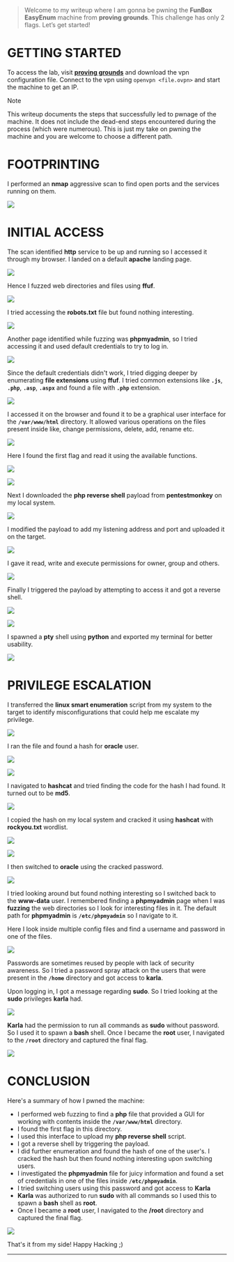 > Welcome to my writeup where I am gonna be pwning the **FunBox EasyEnum** machine from **proving grounds**. This challenge has only 2 flags. Let’s get started!

# GETTING STARTED
To access the lab, visit **[proving grounds](https://portal.offsec.com/labs/play)** and download the vpn configuration file. Connect to the vpn using `openvpn <file.ovpn>` and start the machine to get an IP.

> [!NOTE] 
> This writeup documents the steps that successfully led to pwnage of the machine. It does not include the dead-end steps encountered during the process (which were numerous). This is just my take on pwning the machine and you are welcome to choose a different path.

# FOOTPRINTING
I performed an **nmap** aggressive scan to find open ports and the services running on them.

![](IMAGES/1.png)

# INITIAL ACCESS
The scan identified **http** service to be up and running so I accessed it through my browser. I landed on a default **apache** landing page.

![](IMAGES/2.png)

Hence I fuzzed web directories and files using **ffuf**.

![](IMAGES/3.png)

I tried accessing the **robots.txt** file but found nothing interesting.

![](IMAGES/4.png)

Another page identified while fuzzing was **phpmyadmin**, so I tried accessing it and used default credentials to try to log in.

![](IMAGES/5.png)

Since the default credentials didn't work, I tried digging deeper by enumerating **file extensions** using **ffuf**. I tried common extensions like **`.js`**, **`.php`**, **`.asp`**, **`.aspx`** and found a file with **`.php`** extension.

![](IMAGES/6.png)

I accessed it on the browser and found it to be a graphical user interface for the **`/var/www/html`** directory. It allowed various operations on the files present inside like, change permissions, delete, add, rename etc.

![](IMAGES/7.png)

Here I found the first flag and read it using the available functions.

![](IMAGES/8.png)

![](IMAGES/9.png)

Next I downloaded the **php reverse shell** payload from **pentestmonkey** on my local system.

![](IMAGES/10.png)

I modified the payload to add my listening address and port and uploaded it on the target.

![](IMAGES/11.png)

I gave it read, write and execute permissions for owner, group and others.

![](IMAGES/12.png)

Finally I triggered the payload by attempting to access it and got a reverse shell.

![](IMAGES/13.png)

![](IMAGES/14.png)

I spawned a **pty** shell using **python** and exported my terminal for better usability.

![](IMAGES/15.png)

# PRIVILEGE ESCALATION
I transferred the **linux smart enumeration** script from my system to the target to identify misconfigurations that could help me escalate my privilege. 

![](IMAGES/16.png)

I ran the file and found a hash for **oracle** user.

![](IMAGES/17.png)

![](IMAGES/18.png)

I navigated to **hashcat** and tried finding the code for the hash I had found. It turned out to be **md5**.

![](IMAGES/19.png)

I copied the hash on my local system and cracked it using **hashcat** with **rockyou.txt** wordlist.

![](IMAGES/20.png)

![](IMAGES/21.png)

I then switched to **oracle** using the cracked password.

![](IMAGES/22.png)

I tried looking around but found nothing interesting so I switched back to the **www-data** user. I remembered finding a **phpmyadmin** page when I was **fuzzing** the web directories so I look for interesting files in it. The default path for **phpmyadmin** is **`/etc/phpmyadmin`** so I navigate to it.

Here I look inside multiple config files and find a username and password in one of the files.

![](IMAGES/23.png)

Passwords are sometimes reused by people with lack of security awareness. So I tried a password spray attack on the users that were present in the **`/home`** directory and got access to **karla**. 

Upon logging in, I got a message regarding **sudo**. So I tried looking at the **sudo** privileges **karla** had. 

![](IMAGES/24.png)

**Karla** had the permission to run all commands as **sudo** without password. So I used it to spawn a **bash** shell. Once I became the **root** user, I navigated to the **`/root`** directory and captured the final flag.

![](IMAGES/25.png)

# CONCLUSION
Here's a summary of how I pwned the machine:
- I performed web fuzzing to find a **php** file that provided a GUI for working with contents inside the **`/var/www/html`** directory.
- I found the first flag in this directory.
- I used this interface to upload my **php reverse shell** script.
- I got a reverse shell by triggering the payload. 
- I did further enumeration and found the hash of one of the user's. I cracked the hash but then found nothing interesting upon switching users.
- I investigated the **phpmyadmin** file for juicy information and found a set of credentials in one of the files inside **`/etc/phpmyadmin`**.
- I tried switching users using this password and got access to **Karla**
- **Karla** was authorized to run **sudo** with all commands so I used this to spawn a **bash** shell as **root**.
- Once I became a **root** user, I navigated to the **/root** directory and captured the final flag.

![](IMAGES/x.png)

That's it from my side! Happy Hacking ;)

---
